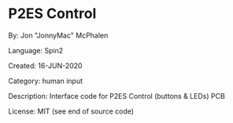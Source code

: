 # P2ES Control

By: Jon "JonnyMac" McPhalen

Language: Spin2

Created: 16-JUN-2020

Category: human input

Description:
Interface code for P2ES Control (buttons & LEDs) PCB

License: MIT (see end of source code)
